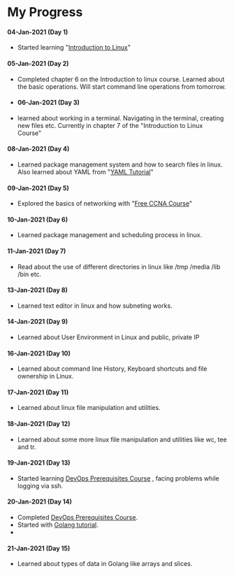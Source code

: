 # My Progress
#### 04-Jan-2021 (Day 1)
- Started learning "[Introduction to Linux](https://www.edx.org/course/introduction-to-linux)"

#### 05-Jan-2021 (Day 2)
- Completed chapter 6 on the Introduction to linux course. Learned about the basic operations. Will start command line operations from tomorrow.
- #### 06-Jan-2021 (Day 3)
- learned about working in a terminal. Navigating in the terminal, creating new files etc. Currently in chapter 7 of the "Introduction to Linux Course"

#### 08-Jan-2021 (Day 4)
- Learned package management system and how to search files in linux. Also learned about YAML from "[YAML Tutorial](https://youtu.be/1uFVr15xDGg)"

#### 09-Jan-2021 (Day 5)
- Explored the basics of networking with "[Free CCNA Course](https://youtu.be/rv3QK2UquxM)"

#### 10-Jan-2021 (Day 6)
- Learned package management and scheduling process in linux.

#### 11-Jan-2021 (Day 7)
- Read about the use of different directories in linux like /tmp /media /lib /bin etc.

#### 13-Jan-2021 (Day 8)
- Learned text editor in linux and how subneting works.

#### 14-Jan-2021 (Day 9)
- Learned about User Environment in Linux and public, private IP

#### 16-Jan-2021 (Day 10)
- Learned about command line History, Keyboard shortcuts and file ownership in Linux.

#### 17-Jan-2021 (Day 11)
- Learned about linux file manipulation and utilities.

#### 18-Jan-2021 (Day 12)
- Learned about some more linux file manipulation and utilities like wc, tee and tr.

#### 19-Jan-2021 (Day 13)
- Started learning [DevOps Prerequisites Course](https://youtu.be/Wvf0mBNGjXY) , facing problems while logging via ssh.

#### 20-Jan-2021 (Day 14)
- Completed [DevOps Prerequisites Course](https://youtu.be/Wvf0mBNGjXY).
- Started with [Golang tutorial](https://youtu.be/yyUHQIec83I).
- 
#### 21-Jan-2021 (Day 15)
- Learned about types of data in Golang like arrays and slices.
